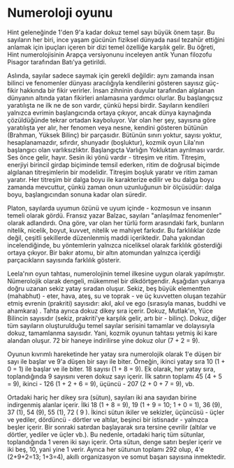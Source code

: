 # Numeroloji oyunu

Hint geleneğinde 1'den 9'a kadar dokuz temel sayı büyük önem taşır. Bu sayıların her biri, ince yaşam gücünün fiziksel dünyada nasıl tezahür ettiğini anlamak için ipuçları içeren bir dizi temel özelliğe karşılık gelir. Bu öğreti, Hint numerolojisinin Arapça versiyonunu inceleyen antik Yunan filozofu Pisagor tarafından Batı'ya getirildi.

Aslında, sayılar sadece saymak için gerekli değildir: aynı zamanda insan bilinci ve fenomenler dünyası aracılığıyla kendilerini gösteren sayısız güç-fikir hakkında bir fikir verirler. İnsan zihninin duyular tarafından algılanan dünyanın altında yatan fikirleri anlamasına yardımcı olurlar. Bu başlangıçsız yaratılışta ne ilk ne de son vardır, çünkü hepsi birdir. Sayıların kendileri yalnızca evrimin başlangıcında ortaya çıkıyor, ancak dünya kaynağında çözüldüğünde tekrar ortadan kayboluyor. Var olan her şey, sayısına göre yaratılışta yer alır, her fenomen veya nesne, kendini gösteren bütünün (Brahman, Yüksek Bilinç) bir parçasıdır. Bütünün sınırı yoktur, sayısı yoktur, hesaplanamazdır, sıfırdır, shunyadır (boşluktur), kozmik oyun Lila'nın başlangıcı olan varlıksızlıktır. Başlangıçta Varlığın Yokluktan ayrılması vardır. Ses önce gelir, hayır. Sesin iki yönü vardır - titreşim ve ritim. Titreşim, enerjiyi birincil girdap biçiminde temsil ederken, ritim de doğrusal biçimde algılanan titreşimlerin bir modelidir. Titreşim boşluk yaratır ve ritim zaman yaratır. Her titreşim bir dalga boyu ile karakterize edilir ve bu dalga boyu zamanda mevcuttur, çünkü zaman onun uzunluğunun bir ölçüsüdür: dalga boyu, başlangıcından sonuna kadar olan süredir.

Platon, sayılarda uyumun özünü ve uyum içinde - kozmosun ve insanın temeli olarak gördü. Fransız yazar Balzac, sayıları "anlaşılmaz fenomenler" olarak adlandırdı. Ona göre, var olan her türlü form arasındaki fark, bunların nitelik, nicelik, boyut, kuvvet, nitelik ve mahiyet farkıdır. Bu farklılıklar özde değil, çeşitli şekillerde düzenlenmiş maddi içeriktedir. Daha yakından incelendiğinde, bu yöntemlerin yalnızca niceliksel olarak farklılık gösterdiği ortaya çıkıyor. Bir bakır atomu, bir altın atomundan yalnızca içerdiği parçacıkların sayısında farklılık gösterir.

Leela'nın oyun tahtası, numerolojinin temel ilkesine uygun olarak yapılmıştır. Nümerolojik olarak dengeli, mükemmel bir dikdörtgendir. Aşağıdan yukarıya doğru uzanan sekiz yatay sıradan oluşur. Sekiz, beş büyük elementten (mahabhut) - eter, hava, ateş, su ve toprak - ve üç kuvvetten oluşan tezahür etmiş evrenin (prakriti) sayısıdır: akıl, akıl ve ego (sırasıyla manas, buddhi ve ahamkara) . Tahta ayrıca dokuz dikey sıra içerir. Dokuz, Mutlak'ın, Yüce Bilincin sayısıdır (sekiz, prakriti'ye karşılık gelir, artı bir - bilinç). Dokuz, diğer tüm sayıların oluşturulduğu temel sayılar serisini tamamlar ve dolayısıyla dokuz, tamamlanma sayısıdır. Yani, kozmik oyunun tahtası yetmiş iki kare alandan oluşur. 72 bir haneye indirilirse yine dokuz olur (7 + 2 = 9).

Oyunun kıvrımlı hareketinde her yatay sıra numerolojik olarak 1'e düşen bir sayı ile başlar ve 9'a düşen bir sayı ile biter. Örneğin, ikinci yatay sıra 10 (1 + 0 = 1) ile başlar ve ile biter. 18 sayısı (1 + 8 = 9). Ek olarak, her yatay sıra, toplandığında 9 sayısını veren dokuz sayı içerir. İlk satırın toplamı 45 (4 + 5 = 9), ikinci - 126 (1 + 2 + 6 = 9), üçüncü - 207 (2 + 0 + 7 = 9), vb.

Ortadaki hariç her dikey sıra (sütun), sayıları iki ana sayıdan birine indirgenmiş alanlar içerir. İlki 18 (1 + 8 = 9), 19 (1 + 9 = 10; 1 + 0 = 1), 36 (9), 37 (1), 54 (9), 55 (1), 72 ( 9 ). İkinci sütun ikiler ve sekizler, üçüncüsü - üçler ve yediler, dördüncü - dörtler ve altılar, beşinci bir istisnadır - yalnızca beşler içerir. Bir sonraki satırdan başlayarak sıra tersine çevrilir (altılar ve dörtler, yediler ve üçler vb.). Bu nedenle, ortadaki hariç tüm sütunlar, toplandığında 1 veren iki sayı içerir. Orta sütun, denge satırı beşler içerir ve iki beş, 10, yani yine 1 verir. Ayrıca her sütunun toplamı 292 olup, 4'e (2+9+2=13; 1+3=4), akıllı organizasyon ve somut başarı sayısına inmektedir.
